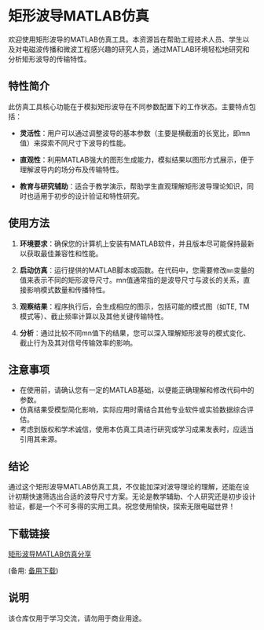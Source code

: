 # 矩形波导MATLAB仿真

欢迎使用矩形波导的MATLAB仿真工具。本资源旨在帮助工程技术人员、学生以及对电磁波传播和微波工程感兴趣的研究人员，通过MATLAB环境轻松地研究和分析矩形波导的传输特性。

## 特性简介

此仿真工具核心功能在于模拟矩形波导在不同参数配置下的工作状态。主要特点包括：

- **灵活性**：用户可以通过调整波导的基本参数（主要是横截面的长宽比，即mn值）来探索不同尺寸下波导的性能。
  
- **直观性**：利用MATLAB强大的图形生成能力，模拟结果以图形方式展示，便于理解波导内的场分布及传输特性。

- **教育与研究辅助**：适合于教学演示，帮助学生直观理解矩形波导理论知识，同时也适用于初步的设计验证和特性研究。

## 使用方法

1. **环境要求**：确保您的计算机上安装有MATLAB软件，并且版本尽可能保持最新以获取最佳兼容性和性能。
   
2. **启动仿真**：运行提供的MATLAB脚本或函数。在代码中，您需要修改`mn`变量的值来表示不同的矩形波导尺寸。mn值通常指的是波导尺寸与波长的关系，直接影响模式数量和传播特性。

3. **观察结果**：程序执行后，会生成相应的图示，包括可能的模式图（如TE, TM模式等）、截止频率计算以及其他关键传输特性。

4. **分析**：通过比较不同mn值下的结果，您可以深入理解矩形波导的模式变化、截止行为及其对信号传输效率的影响。

## 注意事项

- 在使用前，请确认您有一定的MATLAB基础，以便能正确理解和修改代码中的参数。
- 仿真结果受模型简化影响，实际应用时需结合其他专业软件或实验数据综合评估。
- 考虑到版权和学术诚信，使用本仿真工具进行研究或学习成果发表时，应适当引用其来源。

## 结论

通过这个矩形波导MATLAB仿真工具，不仅能加深对波导理论的理解，还能在设计初期快速筛选出合适的波导尺寸方案。无论是教学辅助、个人研究还是初步设计验证，都是一个不可多得的实用工具。祝您使用愉快，探索无限电磁世界！

## 下载链接
[矩形波导MATLAB仿真分享](https://pan.quark.cn/s/1ca20ddd6799) 

(备用: [备用下载](https://pan.baidu.com/s/1ZevTdoilqJqAaTDasiVIEA?pwd=1234))

## 说明

该仓库仅用于学习交流，请勿用于商业用途。
